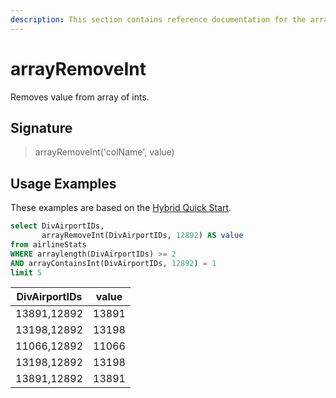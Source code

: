 ```yaml
---
description: This section contains reference documentation for the arrayRemoveInt function.
---
```


# arrayRemoveInt

Removes value from array of ints.

## Signature

> arrayRemoveInt('colName', value)

## Usage Examples

These examples are based on the [Hybrid Quick Start](../../basics/getting-started/quick-start.md#hybrid).

```sql
select DivAirportIDs, 
       arrayRemoveInt(DivAirportIDs, 12892) AS value
from airlineStats 
WHERE arraylength(DivAirportIDs) >= 2
AND arrayContainsInt(DivAirportIDs, 12892) = 1
limit 5
```

| DivAirportIDs | value |
| ------------- | ----- |
| 13891,12892   | 13891 |
| 13198,12892   | 13198 |
| 11066,12892   | 11066 |
| 13198,12892   | 13198 |
| 13891,12892   | 13891 |
